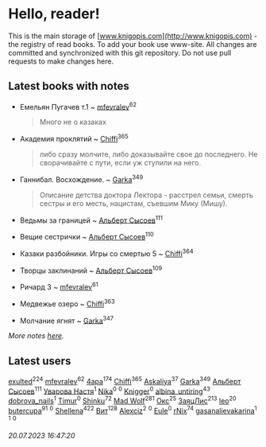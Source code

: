 # Hello, reader!
This is the main storage of [www.knigopis.com](http://www.knigopis.com) - the registry of read books.
To add your book use www-site. All changes are committed and synchronized with this git repository.
Do not use pull requests to make changes here.


## Latest books with notes
* Емельян Пугачев т.1 ~ [mfevralev](users/140/140966150-vkontakte)<sup>62</sup>
    > Много не о казаках

* Академия проклятий ~ [Chiffi](users/105/105831994080785626680-google)<sup>365</sup>
    > либо сразу молчите, либо доказывайте свое до последнего. Не сворачивайте с пути, если уж ступили на него.

* Ганнибал. Восхождение. ~ [Garka](users/115/115753719718250012620-google)<sup>349</sup>
    > Описание детства доктора Лектора - расстрел семьи, смерть сестры и его месть, нацистам, съевшим Мику (Мишу).

* Ведьмы за границей ~ [Альберт Сысоев](users/474/47446642-vkontakte)<sup>111</sup>

* Вещие сестрички ~ [Альберт Сысоев](users/474/47446642-vkontakte)<sup>110</sup>

* Казаки разбойники. Игры со смертью 5 ~ [Chiffi](users/105/105831994080785626680-google)<sup>364</sup>

* Творцы заклинаний ~ [Альберт Сысоев](users/474/47446642-vkontakte)<sup>109</sup>

* Ричард 3 ~ [mfevralev](users/140/140966150-vkontakte)<sup>61</sup>

* Медвежье озеро ~ [Chiffi](users/105/105831994080785626680-google)<sup>363</sup>

* Молчание ягнят ~ [Garka](users/115/115753719718250012620-google)<sup>347</sup>


_More notes [here](latest_books_with_notes.md)._


## Latest users
[exulted](users/100/100599204551896265722-google)<sup>224</sup> 
[mfevralev](users/140/140966150-vkontakte)<sup>62</sup> 
[4apa](users/117/117392596378069249667-google)<sup>174</sup> 
[Chiffi](users/105/105831994080785626680-google)<sup>365</sup> 
[Askaliya](users/326/326783541-vkontakte)<sup>37</sup> 
[Garka](users/115/115753719718250012620-google)<sup>349</sup> 
[Альберт Сысоев](users/474/47446642-vkontakte)<sup>111</sup> 
[Уварова Настя](users/720/720637983-vkontakte)<sup>1</sup> 
[Nika](users/112/112175696674200715149-google)<sup>0</sup> 
[](users/101/101637604397474908542-google)<sup>0</sup> 
[Knigger](users/762/762419130-vkontakte)<sup>0</sup> 
[albina_untiring](users/257/2579695-vkontakte)<sup>43</sup> 
[dobrova_nails](users/606/6069210-vkontakte)<sup>1</sup> 
[Timur](users/107/107645396695684639157-google)<sup>0</sup> 
[Shinku](users/109/109176126475581739292-google)<sup>72</sup> 
[Mad Wolf](users/947/94738840-vkontakte)<sup>281</sup> 
[Окс](users/102/102536471289425216982-google)<sup>25</sup> 
[ЗаяцЛис](users/112/112388384595246311466-google)<sup>213</sup> 
[leo](users/106/106915386474260202605-google)<sup>20</sup> 
[butercupa](users/193/193697993-vkontakte)<sup>91</sup> 
[](users/113/113891504788165801147-google)<sup>0</sup> 
[Shellena](users/134/13413591548892934957-mailru)<sup>422</sup> 
[Вит](users/300/300273923-vkontakte)<sup>128</sup> 
[Alexciz](users/104/104402554069177138887-google)<sup>2</sup> 
[](users/106/106998138906207539605-google)<sup>0</sup> 
[Eule](users/111/111792174175954051826-google)<sup>0</sup> 
[rNix](users/227/22742452-yandex)<sup>74</sup> 
[gasanalievakarina](users/563/563255998-yandex)<sup>1</sup> 
[](users/111/111615427149312226167-google)<sup>1</sup> 
[](users/338/3387454224572547166-mailru)<sup>0</sup> 


_20.07.2023 16:47:20_
